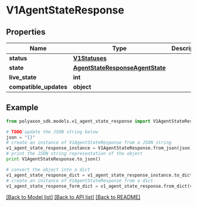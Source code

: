 # V1AgentStateResponse


## Properties
Name | Type | Description | Notes
------------ | ------------- | ------------- | -------------
**status** | [**V1Statuses**](V1Statuses.md) |  | [optional] 
**state** | [**AgentStateResponseAgentState**](AgentStateResponseAgentState.md) |  | [optional] 
**live_state** | **int** |  | [optional] 
**compatible_updates** | **object** |  | [optional] 

## Example

```python
from polyaxon_sdk.models.v1_agent_state_response import V1AgentStateResponse

# TODO update the JSON string below
json = "{}"
# create an instance of V1AgentStateResponse from a JSON string
v1_agent_state_response_instance = V1AgentStateResponse.from_json(json)
# print the JSON string representation of the object
print V1AgentStateResponse.to_json()

# convert the object into a dict
v1_agent_state_response_dict = v1_agent_state_response_instance.to_dict()
# create an instance of V1AgentStateResponse from a dict
v1_agent_state_response_form_dict = v1_agent_state_response.from_dict(v1_agent_state_response_dict)
```
[[Back to Model list]](../README.md#documentation-for-models) [[Back to API list]](../README.md#documentation-for-api-endpoints) [[Back to README]](../README.md)


